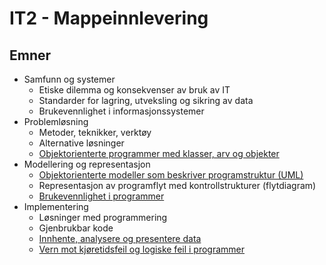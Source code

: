 # IT2 - Mappeinnlevering

## Emner

- Samfunn og systemer
    - Etiske dilemma og konsekvenser av bruk av IT
    - Standarder for lagring, utveksling og sikring av data
    - Brukevennlighet i informasjonssystemer
- Problemløsning
    - Metoder, teknikker, verktøy
    - Alternative løsninger
    - [Objektorienterte programmer med klasser, arv og objekter](Problemløsning/OOP/OOP.md)
- Modellering og representasjon
    - [Objektorienterte modeller som beskriver programstruktur (UML)](https://github.com/Christens/IT2---Mappe---Christen/blob/main/Modellering_og_representasjon/Skjermbilde%202023-05-11%20kl.%2010.42.05.png)
    - Representasjon av programflyt med kontrollstrukturer (flytdiagram)
    - [Brukevennlighet i programmer](Modellering_og_representasjon/brukervennlighet.md)
- Implementering
    - Løsninger med programmering
    - Gjenbrukbar kode
    - [Innhente, analysere og presentere data](./Implementering/Innhente-data/presentere-data.md)
    - [Vern mot kjøretidsfeil og logiske feil i programmer](./Implementering/feilhaandtering.md)
